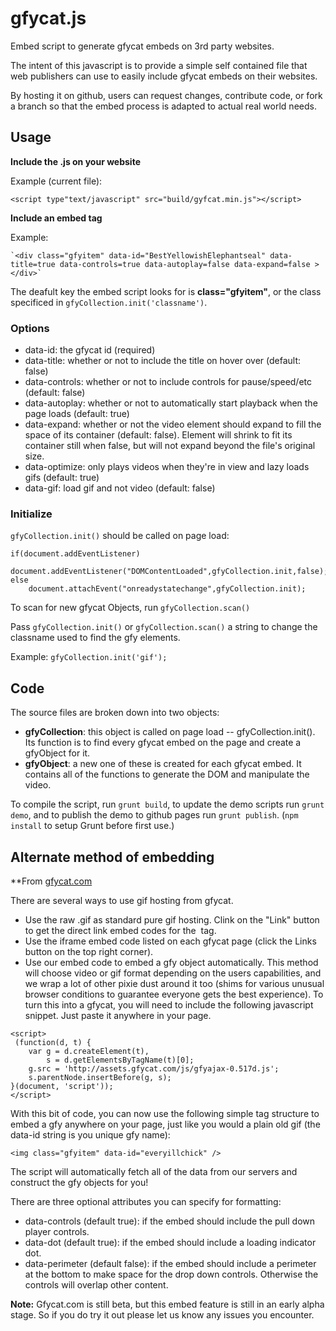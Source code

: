 gfycat.js
=========

Embed script to generate gfycat embeds on 3rd party websites.

The intent of this javascript is to provide a simple self contained file that web publishers can use to easily include gfycat embeds on their websites.  
  
By hosting it on github, users can request changes, contribute code, or fork a branch so that the embed process is adapted to actual real world needs.  

## Usage
  
**Include the .js on your website**

Example (current file):
  
```
<script type"text/javascript" src="build/gyfcat.min.js"></script>
```

**Include an embed tag**

Example: 

    `<div class="gfyitem" data-id="BestYellowishElephantseal" data-title=true data-controls=true data-autoplay=false data-expand=false ></div>`

The deafult key  the embed script looks for is **class="gfyitem"**, or the class specificed in `gfyCollection.init('classname')`.

### Options 
  
* data-id: the gfycat id (required)
* data-title: whether or not to include the title on hover over (default: false)
* data-controls: whether or not to include controls for pause/speed/etc (default: false)
* data-autoplay: whether or not to automatically start playback when the page loads (default: true)
* data-expand: whether or not the video element should expand to fill the space of its container (default: false). Element will shrink to fit its container still when false, but will not expand beyond the file's original size.
* data-optimize: only plays videos when they're in view and lazy loads gifs (default: true)
* data-gif: load gif and not video (default: false)

### Initialize

`gfyCollection.init()` should be called on page load:  
  
    if(document.addEventListener)
        document.addEventListener("DOMContentLoaded",gfyCollection.init,false);
    else
        document.attachEvent("onreadystatechange",gfyCollection.init);

To scan for new gfycat Objects, run `gfyCollection.scan()`

Pass `gfyCollection.init()` or `gfyCollection.scan()` a string to change the classname used to find the gfy elements.

Example:
	`gfyCollection.init('gif');`

## Code
   
The source files are broken down into two objects:  
  
* **gfyCollection**: this object is called on page load --  gfyCollection.init().  Its function is to find every gfycat embed on the page and create a gfyObject for it.  
* **gfyObject**:  a new one of these is created for each gfycat embed.  It contains all of the functions to generate the DOM and manipulate the video.

To compile the script, run `grunt build`, to update the demo scripts run `grunt demo`, and to publish the demo to github pages run `grunt publish`. (`npm install` to setup Grunt before first use.)

## Alternate method of embedding

**From [gfycat.com](http://gfycat.com/about#embed)

There are several ways to use gif hosting from gfycat.

* Use the raw .gif as standard pure gif hosting. Clink on the "Link" button to get the direct link embed codes for the <img> tag.
* Use the iframe embed code listed on each gfycat page (click the Links button on the top right corner).
* Use our embed code to embed a gfy object automatically. This method will choose video or gif format depending on the users capabilities, and we wrap a lot of other pixie dust around it too (shims for various unusual browser conditions to guarantee everyone gets the best experience).
To turn this into a gfycat, you will need to include the following javascript snippet. Just paste it anywhere in your page.

```
<script>
 (function(d, t) {
    var g = d.createElement(t),
        s = d.getElementsByTagName(t)[0];
    g.src = 'http://assets.gfycat.com/js/gfyajax-0.517d.js';
    s.parentNode.insertBefore(g, s);
}(document, 'script'));
</script>
```
With this bit of code, you can now use the following simple tag structure to embed a gfy anywhere on your page, just like you would a plain old gif (the data-id string is you unique gfy name):

`<img class="gfyitem" data-id="everyillchick" />`

The script will automatically fetch all of the data from our servers and construct the gfy objects for you!

There are three optional attributes you can specify for formatting:

* data-controls (default true): if the embed should include the pull down player controls.
* data-dot (default true): if the embed should include a loading indicator dot.
* data-perimeter (default false): if the embed should include a perimeter at the bottom to make space for the drop down controls. Otherwise the controls will overlap other content.

**Note:** Gfycat.com is still beta, but this embed feature is still in an early alpha stage. So if you do try it out please let us know any issues you encounter.